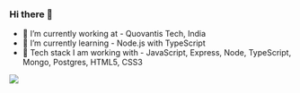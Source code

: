 ### Hi there 👋

- 🔭 I’m currently working at - Quovantis Tech, India
- 🌱 I’m currently learning - Node.js with TypeScript
- 🌱 Tech stack I am working with - JavaScript, Express, Node, TypeScript, Mongo, Postgres, HTML5, CSS3

![](https://github-readme-stats.vercel.app/api?username=vaibhavmehra9)
